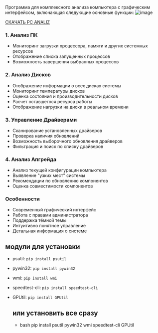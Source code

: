 
Программа для комплексного анализа компьютера с графическим интерфейсом, включающая следующие основные функции:
    ![image](https://github.com/user-attachments/assets/bd44edde-1644-4098-8138-dbfeab61ffd1)

<a href="https://disk.yandex.ru/d/HRLS-4CYx3h6gg" target="_blank">СКАЧАТЬ PC ANALIZ</a>

### 1. Анализ ПК
- Мониторинг загрузки процессора, памяти и других системных ресурсов
- Отображение списка запущенных процессов
- Возможность завершения выбранных процессов

### 2. Анализ Дисков
- Отображение информации о всех дисках системы
- Мониторинг температуры дисков
- Оценка состояния и производительности дисков
- Расчет оставшегося ресурса работы
- Отображение нагрузки на диски в реальном времени

### 3. Управление Драйверами
- Сканирование установленных драйверов
- Проверка наличия обновлений
- Возможность выборочного обновления драйверов
- Фильтрация и поиск по списку драйверов

### 4. Анализ Апгрейда
- Анализ текущей конфигурации компьютера
- Выявление "узких мест" системы
- Рекомендации по обновлению компонентов
- Оценка совместимости компонентов

### Особенности
- Современный графический интерфейс
- Работа с правами администратора
- Поддержка тёмной темы
- Интуитивно понятное управление
- Детальная информация о системе

 ## модули для установки
- psutil: `pip install psutil`
- pywin32: `pip install pywin32`
- wmi: `pip install wmi`
- speedtest-cli: `pip install speedtest-cli`
- GPUtil: `pip install GPUtil`

  
   ## или установить все сразу
  - bash pip install psutil pywin32 wmi speedtest-cli GPUtil
  
